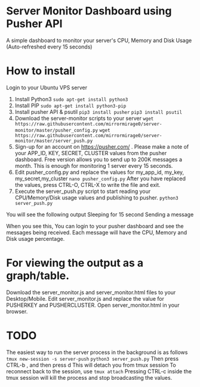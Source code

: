 # Server Monitor Dashboard using Pusher API
A simple dashboard to monitor your server's CPU, Memory and Disk Usage (Auto-refreshed every 15 seconds)

# How to install
Login to your Ubuntu VPS server

1) Install Python3 
`sudo apt-get install python3`
2) Install PIP
`sudo apt-get install python3-pip`
3) Install pusher API & psutil
`pip3 install pusher`
`pip3 install psutil`
4) Download the server-monitor scripts to your server
`wget https://raw.githubusercontent.com/mirrormirage0/server-monitor/master/pusher_config.py`
`wget https://raw.githubusercontent.com/mirrormirage0/server-monitor/master/server_push.py`
5) Sign-up for an account on https://pusher.com/ . Please make a note of your APP_ID, KEY, SECRET, CLUSTER values from the pusher dashboard. Free version allows you to send up to 200K messages a month. This is enough for monitoring 1 server every 15 seconds.
6) Edit pusher_config.py and replace the values for my_app_id, my_key, my_secret,my_cluster
`nano pusher_config.py`
After you have replaced the values, press CTRL-O, CTRL-X to write the file and exit.
7) Execute the server_push.py script to start reading your CPU/Memory/Disk usage values and publishing to pusher.
`python3 server_push.py`

You will see the following output
Sleeping for 15 second
Sending a message

When you see this, You can login to your pusher dashboard and see the messages being received. Each message will have the CPU, Memory and Disk usage percentage.

# For viewing the output as a graph/table.
Download the server_monitor.js and server_monitor.html files to your Desktop/Mobile.
Edit server_monitor.js and replace the value for PUSHERKEY and PUSHERCLUSTER.
Open server_monitor.html in your browser. 



# TODO 
The easiest way to run the server process in the background is as follows
`tmux new-session -s server-push`
`python3 server_push.py`
Then press CTRL-b , and then press d
This will detach you from tmux session
To reconnect back to the session, use
`tmux attach`
Pressing CTRL-c inside the tmux session will kill the process and stop broadcasting the values.
